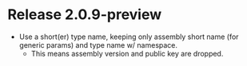 # Release 2.0.9-preview

- Use a short(er) type name, keeping only assembly short name (for generic params) and type name w/ namespace.
   - This means assembly version and public key are dropped.

